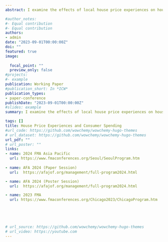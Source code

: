 ```yaml
---
abstract: I examine the effects of local house price experiences on households' consumption decisions. A one-standard-deviation increase in experienced price growth (a weighted average of past price growth in local housing markets) leads to a 2 to 6 percentage points more real spending of households. Results hold when using experienced price growth of geographically distant relatives as an instrument. Effects are similar for homeowners and renters. Additionally, younger renters spend more on food than older renters when experiencing higher local price growth. These findings are consistent with higher experiences increasing households' expectations about future house prices and discouraging renters from homeowning.

#author_notes:
#- Equal contribution
#- Equal contribution
authors:
- admin
date: "2023-09-01T00:00:00Z"
doi: ""
featured: true
image:
  
  focal_point: ""
  preview_only: false
#projects:
#- example
publication: Working Paper 
#publication_short: In *ICW*
publication_types:
- paper-conference
publishDate: "2023-09-01T00:00:00Z"
#slides: example
summary: I examine the effects of local house price experiences on households' consumption decisions. A one-standard-deviation increase in experienced price growth (a weighted average of past price growth in local housing markets) leads to a 2 to 6 percentage points more real spending of households. Results hold when using experienced price growth of geographically distant relatives as an instrument. Effects are similar for homeowners and renters. Additionally, younger renters spend more on food than older renters when experiencing higher local price growth. These findings are consistent with higher experiences increasing households' expectations about future house prices and discouraging renters from homeowning.

tags: []
title: House Price Experiences and Consumer Spending
#url_code: https://github.com/wowchemy/wowchemy-hugo-themes
# url_dataset: https://github.com/wowchemy/wowchemy-hugo-themes
url_pdf: ""
# url_poster: ""
links:
- name: 2024 FMA Asia Pacific
  url: https://www.fmaconferences.org/Seoul/SeoulProgram.htm
  
- name: AFA 2024 (Paper Session)
  url:  https://afajof.org/management/full-program2024.html

- name: AFA 2024 (Poster Session)
  url:  https://afajof.org/management/full-program2024.html  

- name: 2023 FMA 
  url: https://www.fmaconferences.org/Chicago2023/ChicagoProgram.htm
   



  
# url_source: https://github.com/wowchemy/wowchemy-hugo-themes
# url_video: https://youtube.com
---
```




